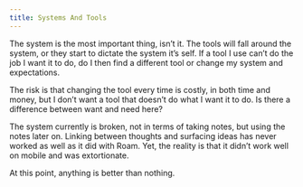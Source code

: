```yaml
---
title: Systems And Tools
---
```


The system is the most important thing, isn’t it. The tools will fall around the system, or they start to dictate the system it’s self. If a tool I use can’t do the job I want it to do, do I then find a different tool or change my system and expectations. 

The risk is that changing the tool every time is costly, in both time and money, but I don’t want a tool that doesn’t do what I want it to do. Is there a difference between want and need here?

The system currently is broken, not in terms of taking notes, but using the notes later on. Linking between thoughts and surfacing ideas has never worked as well as it did with Roam. Yet, the reality is that it didn’t work well on mobile and was extortionate. 

At this point, anything is better than nothing. 